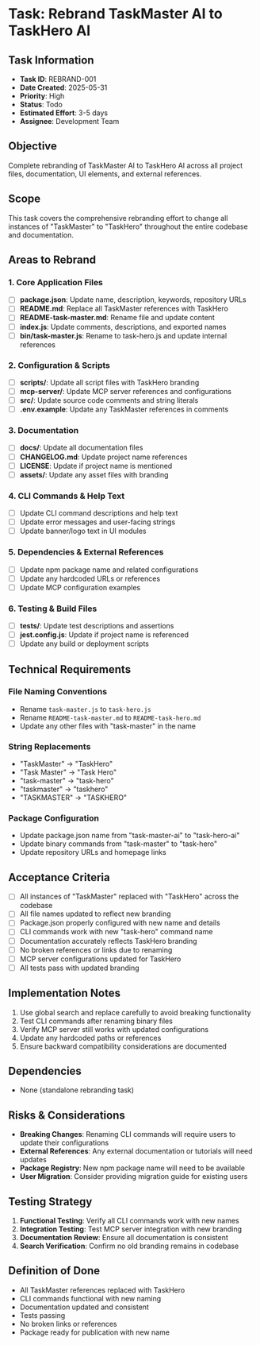 # Task: Rebrand TaskMaster AI to TaskHero AI

## Task Information
- **Task ID**: REBRAND-001
- **Date Created**: 2025-05-31
- **Priority**: High
- **Status**: Todo
- **Estimated Effort**: 3-5 days
- **Assignee**: Development Team

## Objective
Complete rebranding of TaskMaster AI to TaskHero AI across all project files, documentation, UI elements, and external references.

## Scope
This task covers the comprehensive rebranding effort to change all instances of "TaskMaster" to "TaskHero" throughout the entire codebase and documentation.

## Areas to Rebrand

### 1. Core Application Files
- [ ] **package.json**: Update name, description, keywords, repository URLs
- [ ] **README.md**: Replace all TaskMaster references with TaskHero
- [ ] **README-task-master.md**: Rename file and update content
- [ ] **index.js**: Update comments, descriptions, and exported names
- [ ] **bin/task-master.js**: Rename to task-hero.js and update internal references

### 2. Configuration & Scripts
- [ ] **scripts/**: Update all script files with TaskHero branding
- [ ] **mcp-server/**: Update MCP server references and configurations
- [ ] **src/**: Update source code comments and string literals
- [ ] **.env.example**: Update any TaskMaster references in comments

### 3. Documentation
- [ ] **docs/**: Update all documentation files
- [ ] **CHANGELOG.md**: Update project name references
- [ ] **LICENSE**: Update if project name is mentioned
- [ ] **assets/**: Update any asset files with branding

### 4. CLI Commands & Help Text
- [ ] Update CLI command descriptions and help text
- [ ] Update error messages and user-facing strings
- [ ] Update banner/logo text in UI modules

### 5. Dependencies & External References
- [ ] Update npm package name and related configurations
- [ ] Update any hardcoded URLs or references
- [ ] Update MCP configuration examples

### 6. Testing & Build Files
- [ ] **tests/**: Update test descriptions and assertions
- [ ] **jest.config.js**: Update if project name is referenced
- [ ] Update any build or deployment scripts

## Technical Requirements

### File Naming Conventions
- Rename `task-master.js` to `task-hero.js`
- Rename `README-task-master.md` to `README-task-hero.md`
- Update any other files with "task-master" in the name

### String Replacements
- "TaskMaster" → "TaskHero"
- "Task Master" → "Task Hero" 
- "task-master" → "task-hero"
- "taskmaster" → "taskhero"
- "TASKMASTER" → "TASKHERO"

### Package Configuration
- Update package.json name from "task-master-ai" to "task-hero-ai"
- Update binary commands from "task-master" to "task-hero"
- Update repository URLs and homepage links

## Acceptance Criteria
- [ ] All instances of "TaskMaster" replaced with "TaskHero" across the codebase
- [ ] All file names updated to reflect new branding
- [ ] Package.json properly configured with new name and details
- [ ] CLI commands work with new "task-hero" command name
- [ ] Documentation accurately reflects TaskHero branding
- [ ] No broken references or links due to renaming
- [ ] MCP server configurations updated for TaskHero
- [ ] All tests pass with updated branding

## Implementation Notes
1. Use global search and replace carefully to avoid breaking functionality
2. Test CLI commands after renaming binary files
3. Verify MCP server still works with updated configurations
4. Update any hardcoded paths or references
5. Ensure backward compatibility considerations are documented

## Dependencies
- None (standalone rebranding task)

## Risks & Considerations
- **Breaking Changes**: Renaming CLI commands will require users to update their configurations
- **External References**: Any external documentation or tutorials will need updates
- **Package Registry**: New npm package name will need to be available
- **User Migration**: Consider providing migration guide for existing users

## Testing Strategy
1. **Functional Testing**: Verify all CLI commands work with new names
2. **Integration Testing**: Test MCP server integration with new branding
3. **Documentation Review**: Ensure all documentation is consistent
4. **Search Verification**: Confirm no old branding remains in codebase

## Definition of Done
- All TaskMaster references replaced with TaskHero
- CLI commands functional with new naming
- Documentation updated and consistent
- Tests passing
- No broken links or references
- Package ready for publication with new name
